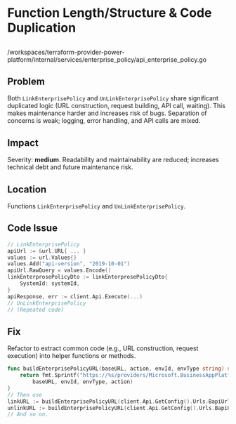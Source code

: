 # Function Length/Structure & Code Duplication

##

/workspaces/terraform-provider-power-platform/internal/services/enterprise_policy/api_enterprise_policy.go

## Problem

Both `LinkEnterprisePolicy` and `UnLinkEnterprisePolicy` share significant duplicated logic (URL construction, request building, API call, waiting). This makes maintenance harder and increases risk of bugs. Separation of concerns is weak; logging, error handling, and API calls are mixed.

## Impact

Severity: **medium**. Readability and maintainability are reduced; increases technical debt and future maintenance risk.

## Location

Functions `LinkEnterprisePolicy` and `UnLinkEnterprisePolicy`.

## Code Issue

```go
// LinkEnterprisePolicy
apiUrl := &url.URL{ ... }
values := url.Values{}
values.Add("api-version", "2019-10-01")
apiUrl.RawQuery = values.Encode()
linkEnterprosePolicyDto := linkEnterprosePolicyDto{
	SystemId: systemId,
}
apiResponse, err := client.Api.Execute(...)
// UnLinkEnterprisePolicy
// (Repeated code)
```

## Fix

Refactor to extract common code (e.g., URL construction, request execution) into helper functions or methods.

```go
func buildEnterprisePolicyURL(baseURL, action, envId, envType string) string {
	return fmt.Sprintf("https://%s/providers/Microsoft.BusinessAppPlatform/environments/%s/enterprisePolicies/%s/%s?api-version=2019-10-01", 
		baseURL, envId, envType, action)
}
// Then use
linkURL := buildEnterprisePolicyURL(client.Api.GetConfig().Urls.BapiUrl, "link", environmentId, environmentType)
unlinkURL := buildEnterprisePolicyURL(client.Api.GetConfig().Urls.BapiUrl, "unlink", environmentId, environmentType)
// And so on.
```

